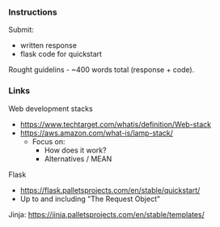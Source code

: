 ### Instructions

Submit:
* written response
* flask code for quickstart

Rought guidelins - ~400 words total (response + code).

### Links

Web development stacks
* https://www.techtarget.com/whatis/definition/Web-stack 
* https://aws.amazon.com/what-is/lamp-stack/
  * Focus on:
    * How does it work?
    * Alternatives / MEAN

Flask
* https://flask.palletsprojects.com/en/stable/quickstart/ 
* Up to and including "The Request Object"

Jinja:
https://jinja.palletsprojects.com/en/stable/templates/
